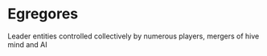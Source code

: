 # Egregores

Leader entities controlled collectively by numerous players, mergers of hive mind and AI